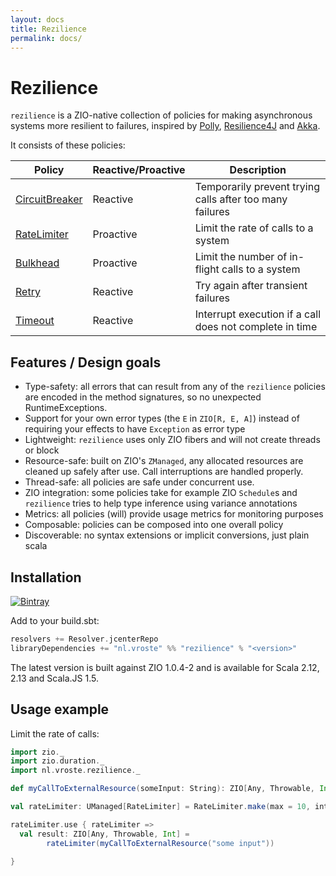 ```yaml
---
layout: docs
title: Rezilience
permalink: docs/
---
```


# Rezilience


`rezilience` is a ZIO-native collection of policies for making asynchronous systems more resilient to failures, inspired by [Polly](https://github.com/App-vNext/Polly), [Resilience4J](https://github.com/resilience4j/resilience4j) and [Akka](https://doc.akka.io/docs/akka/current/common/circuitbreaker.html).

It consists of these policies:

| Policy         | Reactive/Proactive | Description                                              |
|----------------|--------------------|----------------------------------------------------------|
| [CircuitBreaker](circuitbreaker) | Reactive           | Temporarily prevent trying calls after too many failures |
| [RateLimiter](ratelimiter)    | Proactive          | Limit the rate of calls to a system                      |
| [Bulkhead](bulkhead)       | Proactive          | Limit the number of in-flight calls to a system          |
| [Retry](retry)          | Reactive           | Try again after transient failures                       |
| [Timeout](timeout)        | Reactive           | Interrupt execution if a call does not complete in time  | 

## Features / Design goals
* Type-safety: all errors that can result from any of the `rezilience` policies are encoded in the method signatures, so no unexpected RuntimeExceptions.
* Support for your own error types (the `E` in `ZIO[R, E, A]`) instead of requiring your effects to have `Exception` as error type
* Lightweight: `rezilience` uses only ZIO fibers and will not create threads or block
* Resource-safe: built on ZIO's `ZManaged`, any allocated resources are cleaned up safely after use. Call interruptions are handled properly.
* Thread-safe: all policies are safe under concurrent use.
* ZIO integration: some policies take for example ZIO `Schedule`s and `rezilience` tries to help type inference using variance annotations
* Metrics: all policies (will) provide usage metrics for monitoring purposes
* Composable: policies can be composed into one overall policy
* Discoverable: no syntax extensions or implicit conversions, just plain scala 

## Installation

[![Bintray](https://img.shields.io/bintray/v/vroste/maven/rezilience?label=latest)](https://bintray.com/vroste/maven/rezilience/_latestVersion)

Add to your build.sbt:

```scala
resolvers += Resolver.jcenterRepo
libraryDependencies += "nl.vroste" %% "rezilience" % "<version>"
```

The latest version is built against ZIO 1.0.4-2 and is available for Scala 2.12, 2.13 and Scala.JS 1.5.

## Usage example

Limit the rate of calls:

```scala
import zio._
import zio.duration._
import nl.vroste.rezilience._

def myCallToExternalResource(someInput: String): ZIO[Any, Throwable, Int] = ???

val rateLimiter: UManaged[RateLimiter] = RateLimiter.make(max = 10, interval = 1.second)

rateLimiter.use { rateLimiter =>
  val result: ZIO[Any, Throwable, Int] =
        rateLimiter(myCallToExternalResource("some input"))
       
}
```

